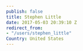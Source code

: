 ```yaml
---
publish: false
title: Stephen Little
date: 2017-05-03 20:39:10 Z
redirect_from:
- "/users/stephen_little"
Country: United States
---
```

